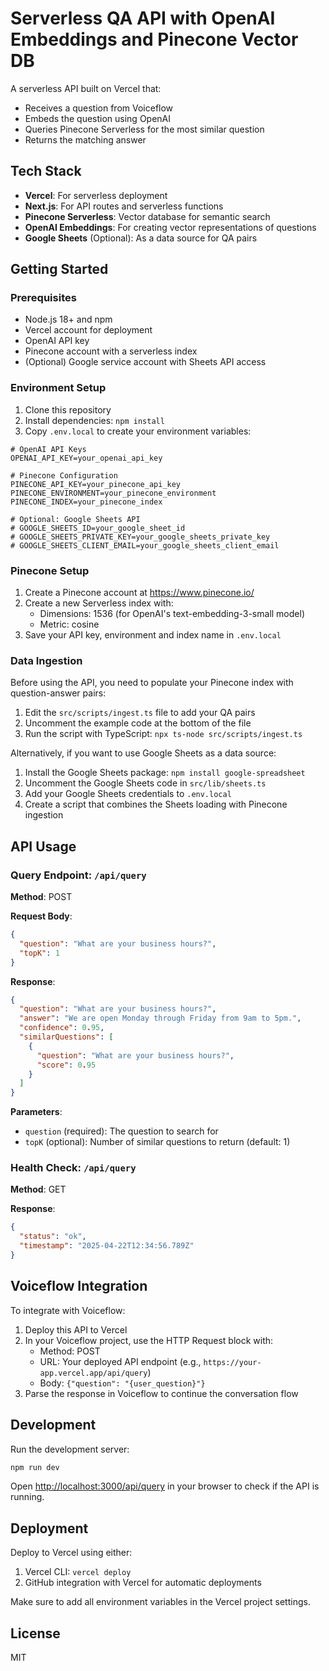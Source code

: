 # Serverless QA API with OpenAI Embeddings and Pinecone Vector DB

A serverless API built on Vercel that:
- Receives a question from Voiceflow
- Embeds the question using OpenAI
- Queries Pinecone Serverless for the most similar question
- Returns the matching answer

## Tech Stack

- **Vercel**: For serverless deployment
- **Next.js**: For API routes and serverless functions
- **Pinecone Serverless**: Vector database for semantic search
- **OpenAI Embeddings**: For creating vector representations of questions
- **Google Sheets** (Optional): As a data source for QA pairs

## Getting Started

### Prerequisites

- Node.js 18+ and npm
- Vercel account for deployment
- OpenAI API key
- Pinecone account with a serverless index
- (Optional) Google service account with Sheets API access

### Environment Setup

1. Clone this repository
2. Install dependencies: `npm install`
3. Copy `.env.local` to create your environment variables:

```
# OpenAI API Keys
OPENAI_API_KEY=your_openai_api_key

# Pinecone Configuration
PINECONE_API_KEY=your_pinecone_api_key 
PINECONE_ENVIRONMENT=your_pinecone_environment
PINECONE_INDEX=your_pinecone_index

# Optional: Google Sheets API
# GOOGLE_SHEETS_ID=your_google_sheet_id
# GOOGLE_SHEETS_PRIVATE_KEY=your_google_sheets_private_key
# GOOGLE_SHEETS_CLIENT_EMAIL=your_google_sheets_client_email
```

### Pinecone Setup

1. Create a Pinecone account at https://www.pinecone.io/
2. Create a new Serverless index with:
   - Dimensions: 1536 (for OpenAI's text-embedding-3-small model)
   - Metric: cosine
3. Save your API key, environment and index name in `.env.local`

### Data Ingestion

Before using the API, you need to populate your Pinecone index with question-answer pairs:

1. Edit the `src/scripts/ingest.ts` file to add your QA pairs
2. Uncomment the example code at the bottom of the file
3. Run the script with TypeScript: `npx ts-node src/scripts/ingest.ts`

Alternatively, if you want to use Google Sheets as a data source:

1. Install the Google Sheets package: `npm install google-spreadsheet`
2. Uncomment the Google Sheets code in `src/lib/sheets.ts`
3. Add your Google Sheets credentials to `.env.local`
4. Create a script that combines the Sheets loading with Pinecone ingestion

## API Usage

### Query Endpoint: `/api/query`

**Method**: POST

**Request Body**:
```json
{
  "question": "What are your business hours?",
  "topK": 1
}
```

**Response**:
```json
{
  "question": "What are your business hours?",
  "answer": "We are open Monday through Friday from 9am to 5pm.",
  "confidence": 0.95,
  "similarQuestions": [
    {
      "question": "What are your business hours?",
      "score": 0.95
    }
  ]
}
```

**Parameters**:
- `question` (required): The question to search for
- `topK` (optional): Number of similar questions to return (default: 1)

### Health Check: `/api/query`

**Method**: GET

**Response**:
```json
{
  "status": "ok",
  "timestamp": "2025-04-22T12:34:56.789Z"
}
```

## Voiceflow Integration

To integrate with Voiceflow:

1. Deploy this API to Vercel
2. In your Voiceflow project, use the HTTP Request block with:
   - Method: POST
   - URL: Your deployed API endpoint (e.g., `https://your-app.vercel.app/api/query`)
   - Body: `{"question": "{user_question}"}`
3. Parse the response in Voiceflow to continue the conversation flow

## Development

Run the development server:

```bash
npm run dev
```

Open [http://localhost:3000/api/query](http://localhost:3000/api/query) in your browser to check if the API is running.

## Deployment

Deploy to Vercel using either:

1. Vercel CLI: `vercel deploy`
2. GitHub integration with Vercel for automatic deployments

Make sure to add all environment variables in the Vercel project settings.

## License

MIT
